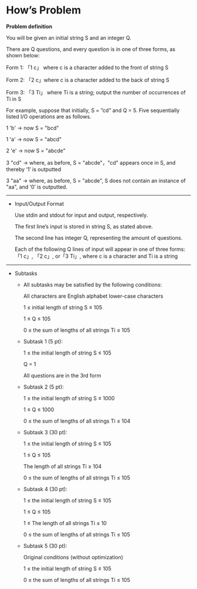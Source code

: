 # How’s Problem

**Problem definition**

You will be given an initial string S and an integer Q.

There are Q questions, and every question is in one of three forms, as shown below:

Form 1: 「1 c」 where c is a character added to the front of string S

Form 2: 「2 c」where c is a character added to the back of string S

Form 3: 「3 Ti」 where Ti is a string; output the number of occurrences of Ti in S

For example, suppose that initially, S = ”cd” and Q = 5. Five sequentially listed I/O operations are as follows.

1 'b' → now S = "bcd"

1 'a' → now  S = "abcd"

2 'e' → now S = "abcde"

3 "cd" → where, as before, S = "abcde"，"cd" appears once in S, and thereby ‘1’ is outputted

3 "aa" → where, as before, S = "abcde", S does not contain an instance of "aa", and ‘0’ is outputted.

---

* Input/Output Format

	Use stdin and stdout for input and output, respectively.
	
	The first line’s input is stored in string S, as stated above.
	
	The second line has integer Q, representing the amount of questions.
	
	Each of the following Q lines of input will appear in one of three forms:「1 c」,	「2 c」, or「3 Ti」, where c is a character and Ti is a string

---

* Subtasks
	* All subtasks may be satisfied by the following conditions:
	
		All characters are English alphabet lower-case characters
	
		1 ≤ initial length of string S ≤ 105
	
		1 ≤ Q ≤ 105 
	
		0 ≤ the sum of lengths of all strings Ti ≤ 105

	* Subtask 1 (5 pt):
	
		1 ≤ the initial length of string S ≤ 105
	
		Q = 1
	
		All questions are in the 3rd form

	* Subtask 2 (5 pt):
	
		1 ≤ the initial length of string S ≤ 1000
	
		1 ≤ Q ≤ 1000
	
		0 ≤ the sum of lengths of all strings Ti ≤ 104

	* Subtask 3 (30 pt):
	
		1 ≤ the initial length of string S ≤ 105 
	
		1 ≤ Q ≤ 105 
	
		The length of all strings Ti ≥ 104 
	
		0 ≤ the sum of lengths of all strings Ti ≤ 105

	* Subtask 4 (30 pt):
	
		1 ≤ the initial length of string S ≤ 105 
	
		1 ≤ Q ≤ 105 
	
		1 ≤ The length of all strings Ti ≤ 10 
	
		0 ≤ the sum of lengths of all strings Ti ≤ 105
	
	* Subtask 5 (30 pt):
	
		Original conditions (without optimization)
	
		1 ≤ the initial length of string S ≤ 105
	
		0 ≤ the sum of lengths of all strings Ti ≤ 105